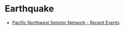 Earthquake
===

- [Pacific Northwest Seismic Network - Recent Events](https://pnsn.org/earthquakes/recent)
